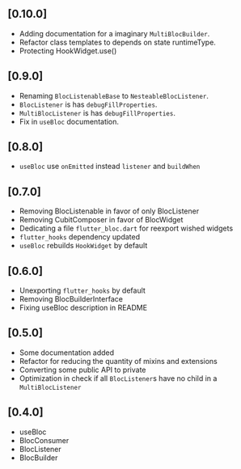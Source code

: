 ## [0.10.0]

- Adding documentation for a imaginary `MultiBlocBuilder`.
- Refactor class templates to depends on state runtimeType.
- Protecting HookWidget.use()

## [0.9.0]

- Renaming `BlocListenableBase` to `NesteableBlocListener`.
- `BlocListener` is has `debugFillProperties`.
- `MultiBlocListener` is has `debugFillProperties`.
- Fix in `useBloc` documentation.

## [0.8.0]

- `useBloc` use `onEmitted` instead `listener` and `buildWhen`

## [0.7.0]

- Removing BlocListenable in favor of only BlocListener
- Removing CubitComposer in favor of BlocWidget
- Dedicating a file `flutter_bloc.dart` for reexport wished widgets
- `flutter_hooks` dependency updated
- `useBloc` rebuilds `HookWidget` by default

## [0.6.0]

- Unexporting `flutter_hooks` by default
- Removing BlocBuilderInterface
- Fixing useBloc description in README

## [0.5.0]

- Some documentation added
- Refactor for reducing the quantity of mixins and extensions
- Converting some public API to private
- Optimization in check if all `BlocListener`s have no child
  in a `MultiBlocListener`

## [0.4.0]

- useBloc
- BlocConsumer
- BlocListener
- BlocBuilder
